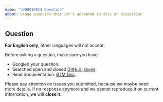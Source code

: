 ```yaml
---
name: "\U0001F914 Question"
about: Usage question that isn't answered in docs or discussion
---
```


## Question

**For English only**, other languages will not accept.

Before asking a question, make sure you have:

- Googled your question.
- Searched open and closed [GitHub issues](https://github.com/laingke/btm/issues).
- Read documentation: [BTM Doc](https://github.com/laingke/btm/docs).

Please pay attention on issues you submitted, because we maybe need more details. 
If no response anymore and we cannot reproduce it on current information, we will **close it**.
